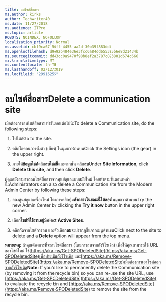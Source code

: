 ```yaml
---
title: ลบไซต์สื่อสาร
ms.author: kirks
author: Techwriter40
ms.date: 11/27/2018
ms.audience: ITPro
ms.topic: article
ROBOTS: NOINDEX, NOFOLLOW
localization_priority: Normal
ms.assetid: cbf9ca67-56ff-4455-aa2d-30b39f883ddb
ms.openlocfilehash: d9e92b484e36e3fcc6a84dd655385b6e8d21434b
ms.sourcegitcommit: dd43cc0a9470f98b8ef2a3787c823801d674c666
ms.translationtype: MT
ms.contentlocale: th-TH
ms.lasthandoff: 02/12/2019
ms.locfileid: "29916255"
---
```

# <a name="delete-a-communication-site"></a><span data-ttu-id="08af0-102">ลบไซต์สื่อสาร</span><span class="sxs-lookup"><span data-stu-id="08af0-102">Delete a communication site</span></span>

<span data-ttu-id="08af0-103">เมื่อต้องการลบไซต์สื่อสาร ทำขั้นตอนต่อไปนี้:</span><span class="sxs-lookup"><span data-stu-id="08af0-103">To delete a Communication site, do the following steps:</span></span> 
  
1. <span data-ttu-id="08af0-104">ไปไซต์</span><span class="sxs-lookup"><span data-stu-id="08af0-104">Go to the site.</span></span> 
  
2. <span data-ttu-id="08af0-105">คลิกไอคอนการตั้งค่า (เกียร์) ในมุมขวาด้านบน</span><span class="sxs-lookup"><span data-stu-id="08af0-105">Click the Settings icon (the gear) in the upper right.</span></span> 
  
3. <span data-ttu-id="08af0-106">ภายใต้**ข้อมูลไซต์**คลิก**ลบไซต์นี้**และจากนั้น คลิก**ลบ**</span><span class="sxs-lookup"><span data-stu-id="08af0-106">Under **Site Information**, click **Delete this site**, and then click **Delete**.</span></span> 
  
<span data-ttu-id="08af0-107">ผู้ดูแลยังสามารถลบไซต์สื่อสารจากศูนย์ดูแลแบบสมัยใหม่ โดยทำตามขั้นตอนเหล่านี้:</span><span class="sxs-lookup"><span data-stu-id="08af0-107">Administrators can also delete a Communication site from the Modern Admin Center by following these steps:</span></span> 
  
1. <span data-ttu-id="08af0-108">ลองศูนย์ดูแลเครื่องใหม่ โดยการคลิกปุ่ม**ดังกล่าวในขณะนี้ให้ลอง**ในมุมขวาด้านบน</span><span class="sxs-lookup"><span data-stu-id="08af0-108">Try the new Admin Center by clicking the **Try it now** button in the upper right corner.</span></span> 
  
2. <span data-ttu-id="08af0-109">เลือก**ไซต์ที่ใช้งานอยู่**</span><span class="sxs-lookup"><span data-stu-id="08af0-109">Select **Active Sites**.</span></span> 
  
3. <span data-ttu-id="08af0-110">คลิกถัดจากไซต์การลบ และตัวเลือก**ลบ**จะปรากฏขึ้นจากเมนูด้านบน</span><span class="sxs-lookup"><span data-stu-id="08af0-110">Click next to the site to delete and a **Delete** option will appear from the top menu.</span></span> 
  
 <span data-ttu-id="08af0-111">**หมายเหตุ:** ถ้าคุณต้องการที่จะลบไซต์สื่อสาร (โดยการลบจากถังรีไซเคิล) เพื่อให้คุณสามารถใช้ URL ของไซต์ใหม่ ใช้[https://aka.ms/Get-SPODeletedSite](https://aka.ms/Get-SPODeletedSite)เพื่อประเมินถังรีไซเคิล และ[https://aka.ms/Remove-SPODeletedSite](https://aka.ms/Remove-SPODeletedSite)เมื่อต้องการเอาไซต์ออกจากถังรีไซเคิล</span><span class="sxs-lookup"><span data-stu-id="08af0-111">**Note:** If you'd like to permanently delete the Communication site (by removing it from the recycle bin) so you can re-use the site URL, use [https://aka.ms/Get-SPODeletedSite](https://aka.ms/Get-SPODeletedSite) to evaluate the recycle bin and [https://aka.ms/Remove-SPODeletedSite](https://aka.ms/Remove-SPODeletedSite) to remove the site from the recycle bin.</span></span> 
  

